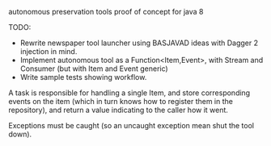 autonomous preservation tools proof of concept for java 8

TODO:

* Rewrite newspaper tool launcher using BASJAVAD ideas with Dagger 2 injection in mind.
* Implement autonomous tool as a Function<Item,Event>, with Stream<Item> and Consumer<Event>
  (but with Item and Event generic)
* Write sample tests showing workflow.


A task is responsible for handling a single Item, and
store corresponding events on the item (which in turn
knows how to register them in the repository), and
return a value indicating to the caller how it went.

Exceptions must be caught (so an uncaught exception mean shut the
tool down).

